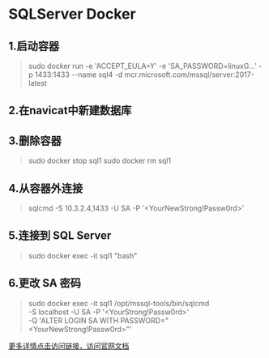 # SQLServer Docker

## 1.启动容器
> sudo docker run -e 'ACCEPT_EULA=Y' -e 'SA_PASSWORD=linuxG...'  -p 1433:1433 --name sql4   -d mcr.microsoft.com/mssql/server:2017-latest

## 2.在navicat中新建数据库

## 3.删除容器

>sudo docker stop sql1
>sudo docker rm sql1

## 4.从容器外连接

> sqlcmd -S 10.3.2.4,1433 -U SA -P '<YourNewStrong!Passw0rd>'

## 5.连接到 SQL Server

> sudo docker exec -it sql1 "bash"

## 6.更改 SA 密码

>sudo docker exec -it sql1 /opt/mssql-tools/bin/sqlcmd \
>  -S localhost -U SA -P '<YourStrong!Passw0rd>' \
>  -Q 'ALTER LOGIN SA WITH PASSWORD="<YourNewStrong!Passw0rd>"'

[更多详情点击访问链接，访问官网文档](https://docs.microsoft.com/zh-cn/sql/linux/quickstart-install-connect-docker?view=sql-server-2017)